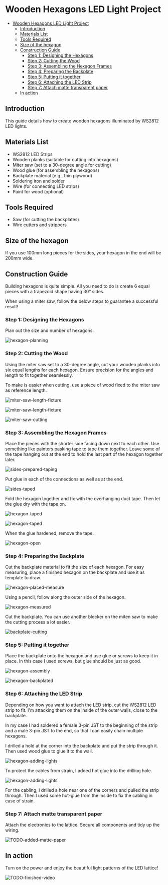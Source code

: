 # Wooden Hexagons LED Light Project

- [Wooden Hexagons LED Light Project](#wooden-hexagons-led-light-project)
  - [Introduction](#introduction)
  - [Materials List](#materials-list)
  - [Tools Required](#tools-required)
  - [Size of the hexagon](#size-of-the-hexagon)
  - [Construction Guide](#construction-guide)
    - [Step 1: Designing the Hexagons](#step-1-designing-the-hexagons)
    - [Step 2: Cutting the Wood](#step-2-cutting-the-wood)
    - [Step 3: Assembling the Hexagon Frames](#step-3-assembling-the-hexagon-frames)
    - [Step 4: Preparing the Backplate](#step-4-preparing-the-backplate)
    - [Step 5: Putting it together](#step-5-putting-it-together)
    - [Step 6: Attaching the LED Strip](#step-6-attaching-the-led-strip)
    - [Step 7: Attach matte transparent paper](#step-7-attach-matte-transparent-paper)
  - [In action](#in-action)


## Introduction
This guide details how to create wooden hexagons illuminated by WS2812 LED lights.

## Materials List
- WS2812 LED Strips
- Wooden planks (suitable for cutting into hexagons)
- Miter saw (set to a 30-degree angle for cutting)
- Wood glue (for assembling the hexagons)
- Backplate material (e.g., thin plywood)
- Soldering iron and solder
- Wire (for connecting LED strips)
- Paint for wood (optional)

## Tools Required
- Saw (for cutting the backplates)
- Wire cutters and strippers

## Size of the hexagon

If you use 100mm long pieces for the sides, your hexagon in the end will be 200mm wide.

## Construction Guide

Building hexagons is quite simple. All you need to do is create 6 equal pieces with a trapezoid shape having 30° sides.

When using a miter saw, follow the below steps to guarantee a successful result!

### Step 1: Designing the Hexagons
Plan out the size and number of hexagons.

![hexagon-planning](/images/hexagon-planning.png)

### Step 2: Cutting the Wood
Using the miter saw set to a 30-degree angle, cut your wooden planks into six equal lengths for each hexagon. Ensure precision for the angles and length to fit together seamlessly.

To make is easier when cutting, use a piece of wood fixed to the miter saw as reference length.

![miter-saw-length-fixture](/images/miter-saw-length-blocker-sides.jpg)

![miter-saw-length-fixture](/images/miter-saw-beginning-sides.jpg)

![miter-saw-cutting](/images/miter-saw-length-cutting.jpg)

### Step 3: Assembling the Hexagon Frames
Place the pieces with the shorter side facing down next to each other. Use something like painters pasking tape to tape them together. Leave some of the tape hanging out at the end to hold the last part of the hexagon together later.

![sides-prepared-taping](/images/sides-prepared-taping.jpg)

Put glue in each of the connections as well as at the end.

![sides-taped](/images/sides-taped.jpg)

Fold the hexagon together and fix with the overhanging duct tape. Then let the glue dry with the tape on.

![hexagon-taped](/images/sides-with-glue.jpg)

![hexagon-taped](/images/hexagon-taped.png)


When the glue hardened, remove the tape.

![hexagon-open](/images/hexagon-open.png)


### Step 4: Preparing the Backplate
Cut the backplate material to fit the size of each hexagon. For easy measuring, place a finished hexagon on the backplate and use it as template to draw.

![hexagon-placed-measure](/images/backplate-placed-measure.png)

Using a pencil, follow along the outer side of the hexagon.

![hexagon-measured](/images/backplate-measured.png)

Cut the backplate. You can use another blocker on the miten saw to make the cutting process a lot easier.

![backplate-cutting](/images/backplate-cutting-with-template.jpg)

### Step 5: Putting it together

Place the backplate onto the hexagon and use glue or screws to keep it in place. In this case I used screws, but glue should be just as good.

![hexagon-assembly](/images/backplate-assembly.jpg)

![hexagon-backplated](/images/backplate-added.jpg)

### Step 6: Attaching the LED Strip
Depending on how you want to attach the LED strip, cut the WS2812 LED strip to fit. I'm attacking them on the inside of the outer walls, close to the backplate.

In my case I had soldered a female 3-pin JST to the beginning of the strip and a male 3-pin JST to the end, so that I can easily chain multiple hexagons.

I drilled a hold at the corner into the backplate and put the strip through it. Then used wood glue to glue it to the wall.

![hexagon-adding-lights](/images/hexagon-adding-lights.jpg)

To protect the cables from strain, I added hot glue into the drilling hole.

![hexagon-adding-lights](/images/hexagon-hot-glue.jpg)


For the cabling, I drilled a hole near one of the corners and pulled the strip through. Then I used some hot-glue from the inside to fix the cabling in case of strain.

### Step 7: Attach matte transparent paper

Attach the electronics to the lattice. Secure all components and tidy up the wiring.

![TODO-added-matte-paper](/images/with-paper.jpg)

## In action

Turn on the power and enjoy the beautiful light patterns of the LED lattice!

![TODO-finished-video](/images/finished-video.gif)
